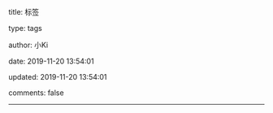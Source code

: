 title: 标签

type: tags

author: 小Ki

date: 2019-11-20 13:54:01

updated: 2019-11-20 13:54:01

comments: false

---
